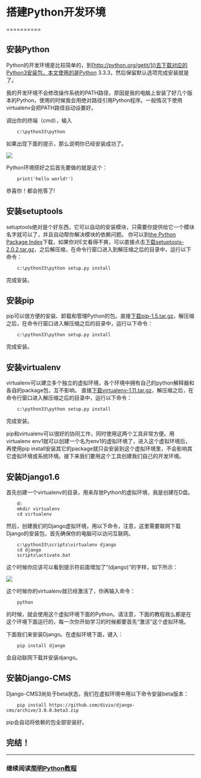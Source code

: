 # 搭建Python开发环境
==========

## 安装Python

Python的开发环境是比较简单的，到[http://python.org/getit/]()去下载对应的Python3安装包，本文使用的是Python 3.3.3，然后保留默认选项完成安装就是了。

我的开发环境不会修改操作系统的PATH路径，原因是我的电脑上安装了好几个版本的Python，使用的时候我会用绝对路径引用Python程序。一般情况下使用virtualenv会把PATH路径自动设置好。

调出你的终端（cmd），输入

```
    c:\python33\python
```

如果出现下面的提示，那么说明你已经安装成功了。

![](https://raw.github.com/borisliu/from-python-to-django-cms/master/docs/introduction/installpython.png)

Python环境搭好之后首先要做的就是这个：

```
    print('hello world!')
```

恭喜你！都会抢答了!

## 安装setuptools

setuptools绝对是个好东西，它可以自动的安装模块，只需要你提供给它一个模块名字就可以了，并且自动帮你解决模块的依赖问题。
你可以到[the Python Package Index](https://pypi.python.org/pypi)下载，如果你对E文看得不爽，可以直接点击[下载setuptools-2.0.2.tar.gz](https://raw.github.com/borisliu/from-python-to-django-cms/master/docs/introduction/setuptools-2.0.2.tar.gz)，之后解压缩，在命令行窗口进入到解压缩之后的目录中，运行以下命令：

```
    c:\python33\python setup.py install
```

完成安装。

## 安装pip

pip可以很方便的安装、卸载和管理Python的包。直接[下载pip-1.5.tar.gz](https://raw.github.com/borisliu/from-python-to-django-cms/master/docs/introduction/setuptools-2.0.2.tar.gz)，解压缩之后，在命令行窗口进入解压缩之后的目录中，运行以下命令：

```
    c:\python33\python setup.py install
```

完成安装。

## 安装virtualenv

virtualenv可以建立多个独立的虚拟环境，各个环境中拥有自己的python解释器和各自的package包，互不影响。
直接[下载virtualenv-1.11.tar.gz](https://raw.github.com/borisliu/from-python-to-django-cms/master/docs/introduction/virtualenv-1.11.tar.gz)，解压缩之后，在命令行窗口进入解压缩之后的目录中，运行以下命令：

```
    c:\python33\python setup.py install
```

完成安装。

pip和virtualenv可以很好的协同工作，同时使用这两个工具非常方便。用virtualenv env1就可以创建一个名为env1的虚拟环境了，进入这个虚拟环境后，再使用pip install安装其它的package就只会安装到这个虚拟环境里，不会影响其它虚拟环境或系统环境。接下来我们要用这个工具创建我们自己的开发环境。

## 安装Django1.6

首先创建一个virtualenv的目录，用来存放Python的虚拟环境，我是创建在D盘。

```
    d:
    mkdir virtualenv
    cd virtualenv
```

然后，创建我们的Django虚拟环境，用以下命令，注意，这里需要联网下载Django的安装包，首先确保你的电脑可以访问互联网。

```
    c:\python33\scripts\virtualenv django
    cd django
    scripts\activate.bat
```

这个时候你应该可以看到提示符前面增加了“(django)”的字样，如下所示：

![](https://raw.github.com/borisliu/from-python-to-django-cms/master/docs/introduction/virtualenv.png)

这个时候你的virtualenv就已经激活了，你再输入命令：

```
    python
```

的时候，就会使用这个虚拟环境下面的Python。请注意，下面的教程我么都是在这个环境下面运行的，每一次你开始学习的时候都要首先“激活”这个虚拟环境。

下面我们来安装Django。在虚拟环境下面，键入：

```
    pip install django
```

会自动联网下载并安装django。

## 安装Django-CMS

Django-CMS3尚处于beta状态，我们在虚拟环境中用以下命令安装beta版本：

```
    pip install https://github.com/divio/django-cms/archive/3.0.0.beta3.zip
```

pip会自动将依赖的包全部安装好。

## 完结！ 

--------------------------------------------------

### 继续阅读[简明Python教程](a-byte-of-python3/index)
